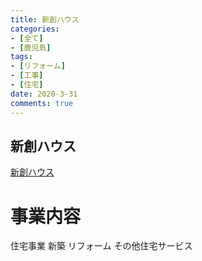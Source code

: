 ```yaml
---
title: 新創ハウス
categories:
- [全て]
- [鹿児島]
tags:
- [リフォーム]
- [工事]
- [住宅]
date: 2020-3-31
comments: true
---
```


## 新創ハウス
[新創ハウス](https://shinsou-kagoshima.com/)
# 事業内容
住宅事業
新築
リフォーム
その他住宅サービス








